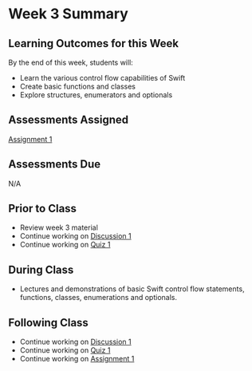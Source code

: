 # Week 3 Summary

## Learning Outcomes for this Week

By the end of this week, students will:

- Learn the various control flow capabilities of Swift
- Create basic functions and classes
- Explore structures, enumerators and optionals

## Assessments Assigned

[Assignment 1](/assessments/assignments/assignment-1.md)

## Assessments Due

N/A

## Prior to Class

- Review week 3 material
- Continue working on [Discussion 1](/assessments/participation/discussion-1.md)
- Continue working on [Quiz 1](/assessments/participation/quiz-1.md)

## During Class

- Lectures and demonstrations of basic Swift control flow statements, functions, classes, enumerations and optionals. 

## Following Class

- Continue working on [Discussion 1](/assessments/participation/discussion-1.md)
- Continue working on [Quiz 1](/assessments/participation/quiz-1.md)
- Continue working on [Assignment 1](/assessments/assignments/assignment-1.md)
